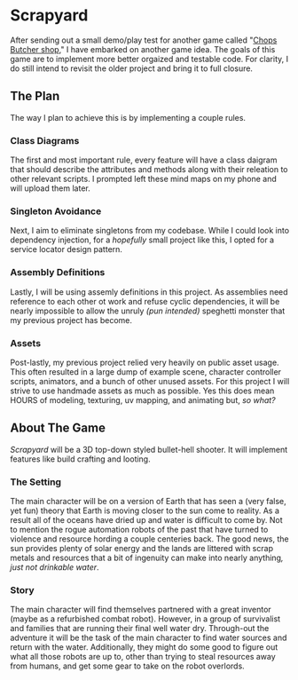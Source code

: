 # Scrapyard
After sending out a small demo/play test for another game called "<a href="https://yippika.itch.io/chops-butcher-shop?password=ShiftToRun">Chops Butcher shop</a>," I have embarked on another game idea. The goals of this
game are to implement more better orgaized and testable code. For clarity, I do still intend to revisit the older project and bring it to full closure. 

<h2>The Plan</h1>
The way I plan to achieve this is by implementing a couple rules. 

<h3>Class Diagrams</h3>
The first and most important rule, every feature will have a class daigram that should describe
the attributes and methods along with their releation to other relevant scripts. I prompted left these mind maps on my phone and will upload them later. 

<h3>Singleton Avoidance</h3>
Next, I aim to eliminate singletons from my codebase. While I could look into dependency injection, for a <i>hopefully</i> small project like
this, I opted for a service locator design pattern. 

<h3>Assembly Definitions</h3>
Lastly, I will be using assemly definitions in this project. As assemblies need reference to each other ot work and refuse cyclic dependencies,
it will be nearly impossible to allow the unruly <i>(pun intended)</i> speghetti monster that my previous project has become. 

<h3>Assets</h3>
Post-lastly, my previous project relied very heavily on public asset usage. This often resulted in a large dump of example scene, character controller scripts, animators,
and a bunch of other unused assets. For this project I will strive to use handmade assets as much as possible. Yes this does mean HOURS of modeling, texturing, uv mapping,
and animating but, <i>so what?</i>

<h2>About The Game</h2>
<i>Scrapyard</i> will be a 3D top-down styled bullet-hell shooter. It will implement features like build crafting and looting. 

<h3>The Setting</h3>
The main character will be on a version of Earth that has seen a (very false, yet fun) theory that Earth is moving closer to the sun come to reality. 
As a result all of the oceans have dried up and water is difficult to come by. Not to mention the rogue automation robots of the past that have
turned to violence and resource hording a couple centeries back. The good news, the sun provides plenty of solar energy and the lands are littered with 
scrap metals and resources that a bit of ingenuity can make into nearly anything<i>, just not drinkable water</i>.

<h3>Story</h3>
The main character will find themselves partnered with a great inventor (maybe as a refurbished combat robot). However, in a group of survivalist and families that are running their final well water dry. 
Through-out the adventure it will be the task of the main character to find water sources and return with the water. Additionally, they might do some good to figure out
what all those robots are up to, other than trying to steal resources away from humans, and get some gear to take on the robot overlords.

